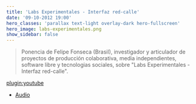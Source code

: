 ```yaml
---
title: 'Labs Experimentales - Interfaz red-calle'
date: '09-10-2012 19:00'
hero_classes: 'parallax text-light overlay-dark hero-fullscreen'
hero_image: labs-experimentales.png
show_sidebar: false
---
```


> Ponencia de Felipe Fonseca (Brasil), investigador y articulador de proyectos de producción colaborativa, media independientes, software libre y tecnologias sociales, sobre "Labs Experimentales - Interfaz red-calle".

[plugin:youtube](https://www.youtube.com/watch?v=1iUcIdsLt10)

- [Audio](https://archive.org/details/CharlaFelipeFonseca-CiudadesCreativas)
